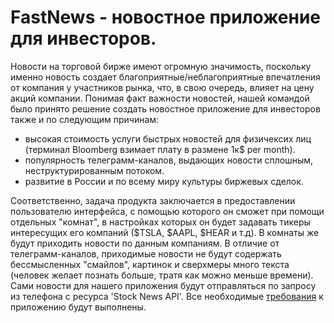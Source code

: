 # FastNews - новостное приложение для инвесторов.
Новости на торговой бирже имеют огромную значимость, поскольку именно новость создает благоприятные/неблагоприятные впечатления от компания у участников рынка, что, в свою очередь, влияет на цену акций компании.
Понимая факт важности новостей, нашей командой было принято решение создать новостное приложение для инвесторов также и по следующим причинам:
- высокая стоимость услуги быстрых новостей для физичексих лиц (терминал Bloomberg взимает плату в размене 1к$ per month).
- популярность телеграмм-каналов, выдающих новости сплошным, неструктурированным потоком.
- развитие в России и по всему миру культуры биржевых сделок.

Соответственно, задача продукта заключается в предоставлении пользователю интерфейса, с помощью которого он сможет при помощи отдельных "комнат", в настройках которых он будет задавать тикеры интересущих его компаний ($TSLA, $AAPL, $HEAR и т.д). В комнаты же будут приходить новости по данным компаниям.
В отличие от телеграмм-каналов, приходимые новости не будут содержать бессмысленных "смайлов", картинок и сверхмеры много текста (человек желает познать больше, тратя как можно меньше времени).
Сами новости для нашего приложения будут отправляться по запросу из телефона с ресурса 'Stock News API'.
Все необходимые [требования](https://docs.google.com/document/d/1hI9rOrfSuzHD1adIg4Y66S1JQlDdRZlSf0Zo7zG3A3U/edit) к приложению будут выполнены.